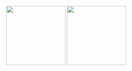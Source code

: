 <img height="160vh" src="https://github-readme-stats.vercel.app/api?username=vuon9&theme=transparent&show_icons=true&count_private=true"/> <img height="160vh" src="https://github-readme-streak-stats.herokuapp.com/?user=vuon9&theme=transparent" />
